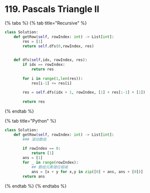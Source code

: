 # 119. Pascals Triangle II

{% tabs %}
{% tab title="Recursive" %}
```python
class Solution:
    def getRow(self, rowIndex: int) -> List[int]:
        res = [1]
        return self.dfs(0,rowIndex, res)
        
        
    def dfs(self,idx, rowIndex, res):
        if idx == rowIndex:
            return res
        
        for i in range(1,len(res)):
            res[i-1] += res[i]
        
        res = self.dfs(idx + 1, rowIndex, [1] + res[:-1] + [1])
        
        return res
```
{% endtab %}

{% tab title="Python" %}
```python
class Solution:
    def getRow(self, rowIndex: int) -> List[int]:
        ### 滚动数组
        
        if rowIndex == 0:
            return [1]
        ans = [1]
        for _ in range(rowIndex):
            ## 数组元素错位相减
            ans = [x + y for x,y in zip([0] + ans, ans + [0])]
        return ans
```
{% endtab %}
{% endtabs %}

